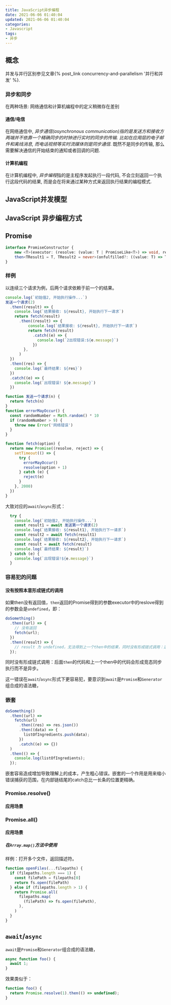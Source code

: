 ```yaml
---
title: JavaScript异步编程
date: 2021-06-06 01:40:04
updated: 2021-06-06 01:40:04
categories:
- Javascript
tags:
- 异步
---
```


## 概念

并发与并行区别参见文章{% post_link concurrency-and-parallelism '并行和并发' %}.

### 异步和同步

在两种场景: 网络通信和计算机编程中的定义稍微存在差别

#### 通信/电信

在网络通信中, *异步通信(asynchronous communication)*指的是发送方和接收方两端并不依靠一个精确同步的时钟进行实时的同步的传输. 比如在应用层的电子邮件和离线消息, 而电话视频等实时流媒体则是*同步通信*. 既然不是同步的传输, 那么需要解决通信的开始结束的通知或者回调的问题.

#### 计算机编程

在计算机编程中, *异步编程*指的是主程序发起执行一段代码, 不会立刻返回一个执行这段代码的结果, 而是会在将来通过某种方式来返回执行结果的编程模式.



## JavaScript并发模型





## JavaScript 异步编程方式

## Promise

```ts
interface PromiseConstructor {
	new <T>(executor: (resolve: (value: T | PromiseLike<T>) => void, reject: (reason?: any) => void) => void): Promise<T>;
	then<TResult1 = T, TResult2 = never>(onfulfilled?: ((value: T) => TResult1 | PromiseLike<TResult1>) | undefined | null, onrejected?: ((reason: any) => TResult2 | PromiseLike<TResult2>) | undefined | null): Promise<TResult1 | TResult2>;
}
```

### 样例

以连续三个请求为例，后两个请求依赖于前一个的结果。

```js
console.log(`初始值2, 开始执行操作...`)
发送一个请求(2)  
  .then((result) => {  
    console.log(`结果接收: ${result}, 开始执行下一请求`)  
    return fetch(result)  
      .then((result) => {  
          console.log(`结果接收: ${result}, 开始执行下一请求`)  
          return fetch(result)  
            .catch((e) => {  
              console.log(`2出现错误:${e.message}`)  
            })  
        },  
      )  
  })  
  .then((res) => {  
    console.log(`最终结果: ${res}`)  
  })  
  .catch((e) => {  
    console.log(`出现错误! ${e.message}`)  
  })

function 发送一个请求(n) {  
  return fetch(n)  
}
function errorMayOccur() {
  const randomNumber = Math.random() * 10
  if (randomNumber > 9) {
    throw new Error('网络错误')
  }
}

function fetch(option) {
  return new Promise((resolve, reject) => {
    setTimeout(() => {
      try {
        errorMayOccur()
        resolve(option + 1)
      } catch (e) {
        reject(e)
      }
    }, 2000)
  })
}
```

大致对应的`await`/`async`形式：

```js
  try {
    console.log(`初始值2, 开始执行操作...`)
    const result1 = await 发送第一个请求(2)
    console.log(`结果接收: ${result1}, 开始执行下一请求`)
    const result2 = await fetch(result1)
    console.log(`结果接收: ${result2}, 开始执行下一请求`)
    const result = await fetch(result)
    console.log(`最终结果: ${result}`)
  } catch (e) {
    console.log(`出现错误!${e.message}`)
  }
```

### 容易犯的问题

#### 没有按照本意形成链式的调用

如果then没有返回值，`then`返回的Promise得到的参数executor中的reslove得到的参数会是`undefined`，即：
```js
doSomething()
  .then((url) => {
    // 没有返回
    fetch(url);
  })
  .then((result) => {
    // result 为 undefined，无法得到上一个then中的结果，同时没有形成链式调用：这里面的内容和上一个then中的代码会同步执行而不是异步。
  });
```
同时没有形成链式调用：后面`then`的代码和上一个then中的代码会形成竞态同步执行而不是异步。

这一错误在`await`/`async`形式下更容易犯，要意识到`await`是`Promise`和`Generator`组合成的语法糖，

### 嵌套

```js
doSomething()
  .then((url) =>
    fetch(url)
      .then((res) => res.json())
      .then((data) => {
        listOfIngredients.push(data);
      })
      .catch((e) => {})
  )
  .then(() => {
    console.log(listOfIngredients);
  });
```

嵌套容易造成增加导致理解上的成本，产生粗心错误。嵌套的一个作用是用来缩小错误捕获的范围，在内部链结尾的catch总比一长条的位置更精确。

### Promise.resolve()



#### 应用场景

### Promise.all()

#### 应用场景

##### 在`Array.map()`方法中使用

样例：打开多个文件，返回描述符。

```js
function openFiles(...filepaths) {  
  if (filepaths.length === 1) {  
    const filePath = filepaths[0]  
    return fs.open(filePath)  
  } else if (filepaths.length > 1) {  
    return Promise.all(  
      filepaths.map(  
        (filePath) => fs.open(filePath),  
      ),  
    )  
  }  
}
```

## `await`/`async`

`await`是`Promise`和`Generator`组合成的语法糖，

```js
async function foo() {
  await 1;
}
```

效果类似于：

```js
function foo() {
  return Promise.resolve(1).then(() => undefined);
}
```


